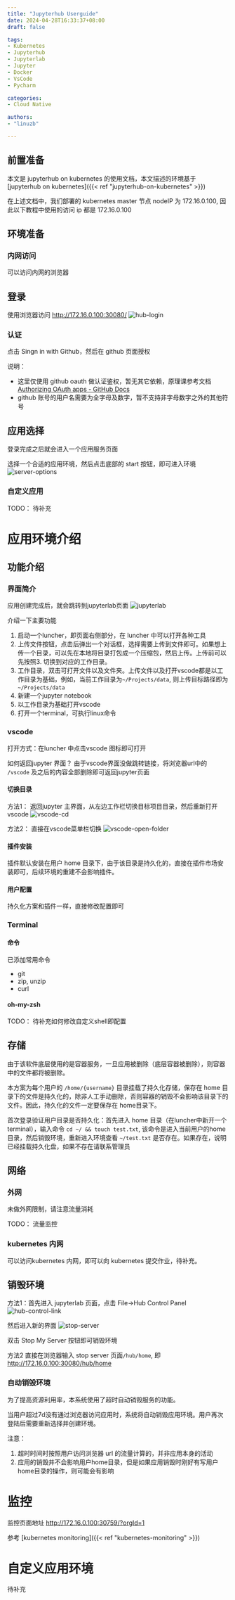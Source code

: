 ```yaml
---
title: "Jupyterhub Userguide"
date: 2024-04-28T16:33:37+08:00
draft: false

tags:
- Kubernetes
- Jupyterhub
- Jupyterlab
- Jupyter
- Docker
- VsCode
- Pycharm

categories: 
- Cloud Native

authors:
- "linuzb"

---
```


## 前置准备

本文是 jupyterhub on kubernetes 的使用文档，本文描述的环境基于 [jupyterhub on kubernetes]({{< ref "jupyterhub-on-kubernetes" >}})

在上述文档中，我们部署的 kubernetes master 节点 nodeIP 为 172.16.0.100, 因此以下教程中使用的访问 ip 都是 172.16.0.100

## 环境准备

### 内网访问

可以访问内网的浏览器

## 登录

使用浏览器访问 http://172.16.0.100:30080/
![hub-login](/images/hub-login.png)

### 认证

点击 Singn in with Github，然后在 github 页面授权

说明：
- 这里仅使用 github oauth 做认证鉴权，暂无其它依赖，原理课参考文档 [Authorizing OAuth apps - GitHub Docs](https://docs.github.com/en/apps/oauth-apps/building-oauth-apps/authorizing-oauth-apps)
- github 账号的用户名需要为全字母及数字，暂不支持非字母数字之外的其他符号

## 应用选择

登录完成之后就会进入一个应用服务页面

选择一个合适的应用环境，然后点击底部的 start 按钮，即可进入环境
![server-options](/images/server-options-0.png)

### 自定义应用

TODO： 待补充

# 应用环境介绍

## 功能介绍

### 界面简介

应用创建完成后，就会跳转到jupyterlab页面
![jupyterlab](/images/jupyterlab-home.png)


介绍一下主要功能

1. 启动一个luncher，即页面右侧部分，在 luncher 中可以打开各种工具
2. 上传文件按钮，点击后弹出一个对话框，选择需要上传到文件即可。如果想上传一个目录，可以先在本地将目录打包成一个压缩包，然后上传。上传前可以先按照3. 切换到对应的工作目录。
3. 工作目录，双击可打开文件以及文件夹。上传文件以及打开vscode都是以工作目录为基础，例如，当前工作目录为`~/Projects/data`, 则上传目标路径即为`~/Projects/data`
4. 新建一个jupyter notebook
5. 以工作目录为基础打开vscode
6. 打开一个terminal，可执行linux命令

### vscode

打开方式：在luncher 中点击vscode 图标即可打开

如何返回jupyter 界面？
由于vscode界面没做跳转链接，将浏览器url中的 `/vscode` 及之后的内容全部删除即可返回jupyter页面

#### 切换目录

方法1： 返回jupyter 主界面，从左边工作栏切换目标项目目录，然后重新打开vscode
![vscode-cd](/images/vscode-change-workdir.png)

方法2： 直接在vscode菜单栏切换
![vscode-open-folder](/images/vscode-open-folder.png)

#### 插件安装

插件默认安装在用户 home 目录下，由于该目录是持久化的，直接在插件市场安装即可，后续环境的重建不会影响插件。

#### 用户配置

持久化方案和插件一样，直接修改配置即可

### Terminal

#### 命令

已添加常用命令
- git
- zip, unzip
- curl

#### oh-my-zsh

TODO： 待补充如何修改自定义shell即配置

## 存储

由于该软件底层使用的是容器服务，一旦应用被删除（底层容器被删除），则容器中的文件都将被删除。

本方案为每个用户的 `/home/{username}` 目录挂载了持久化存储，保存在 home 目录下的文件是持久化的，除非人工手动删除，否则容器的销毁不会影响该目录下的文件。因此，持久化的文件一定要保存在 home目录下。

首次登录验证用户目录是否持久化：首先进入 home 目录（在luncher中新开一个 terminal），输入命令 `cd ~/ && touch test.txt`, 该命令是进入当前用户的home目录，然后销毁环境，重新进入环境查看 `~/test.txt` 是否存在。如果存在，说明已经挂载持久化盘，如果不存在请联系管理员

## 网络

### 外网

未做外网限制，请注意流量消耗

TODO： 流量监控

### kubernetes 内网

可以访问kubernetes 内网，即可以向 kubernetes 提交作业，待补充。

## 销毁环境

方法1：首先进入 jupyterlab 页面，点击 File->Hub Control Panel
![hub-control-link](/images/hub-control-panel-link.png)

然后进入新的界面
![stop-server](/images/stop-server.png)

双击 Stop My Server 按钮即可销毁环境

方法2 直接在浏览器输入 stop server 页面`/hub/home`, 即 http://172.16.0.100:30080/hub/home

### 自动销毁环境

为了提高资源利用率，本系统使用了超时自动销毁服务的功能。

当用户超过7d没有通过浏览器访问应用时，系统将自动销毁应用环境。用户再次登陆后需要重新选择并创建环境。

注意：
1. 超时时间时按照用户访问浏览器 url 的流量计算的，并非应用本身的活动
2. 应用的销毁并不会影响用户home目录，但是如果应用销毁时刚好有写用户home目录的操作，则可能会有影响

# 监控

监控页面地址 http://172.16.0.100:30759/?orgId=1

参考 [kubernetes monitoring]({{< ref "kubernetes-monitoring" >}})

# 自定义应用环境

待补充